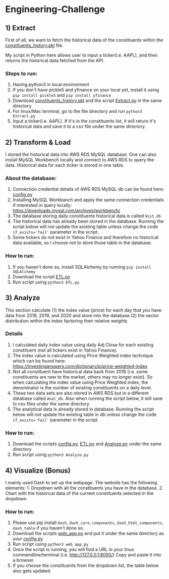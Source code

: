 # Engineering-Challenge

## 1) Extract

First of all, we want to fetch the historical data of the constituents within the [constituents_history.pkl]() file.

My script in Python here allows user to input a ticker(i.e. AAPL), and then returns the historical data fetched from the API.

### Steps to run:
  1. Having python3 in local environment
  2. If you don't have pickle5 and yfinance on your local yet, install it using ```pip install pickle5``` and ```pip install yfinance```
  3. Download [constituents_history.pkl]() and the script [Extract.py]() in the same directory
  4. For linux/Mac terminal, go to the file directory and run ```python3 Extract.py```
  5. Input a ticker(i.e. AAPL). If it's in the constituents list, it will return it's historical data and save it to a csv file under the same directory. 

## 2) Transform & Load

I stored the historical data into AWS RDS MySQL database. One can also install MySQL Workbench locally and connect to AWS RDS to query the data. Historical data for each ticker is stored in one table. 

### About the database: 
  1. Connection credential details of AWS RDS MySQL db can be found here: [config.py]()
  2. Installing MySQL Workbanch and apply the same connection credentials if interested in query locally: https://downloads.mysql.com/archives/workbench/
  3. The database storing daily constituents historical data is called ```Hist_db```
  4. The historical data has already been stored in the database. Running the script below will not update the existing table unless change the code ```if_exists='fail'``` parameter in the script.
  5. Some tickers do not exist in Yahoo Finance and therefore no historical data available, so I choose not to store those table in the database.

### How to run:
  1. If you haven't done so, install SQLAlchemy by running ```pip install SQLAlchemy```
  2. Download the script [ETL.py]()
  3. Run script using ```python3 ETL.py```

## 3) Analyze

This section calculate (1) the index value (price) for each day that you have data from 2018, 2019, and 2020 and store into the database
                       (2) the sector distribution within the index factoring their relative weights
                       
### Details
  1. I calculated daily index value using daily Adj Close for each existing constituent (not all tickers exist in Yahoo Finance).
  2. The index value is calculated using Price Weighted index technique which can be found here: https://investinganswers.com/dictionary/p/price-weighted-index
  3. Not all constituent have historical data back from 2018 (i.e. some constituents are new to the market, others may no longer exist). So when calculating the index value using Price Weighted index, the denominator is the number of existing constituents on a daily level.
  4. These two data sets are also stored in AWS RDS but in a different database called ```Anal_db```. Also when running the script below, it will save to csv files under the same directory.
  5. The analytical data is already stored in database. Running the script below will not update the existing table in db unless change the code ```if_exists='fail'``` parameter in the script.

### How to run:
  1. Download the scripts [config.py](), [ETL.py]() and [Analyze.py]() under the same directory
  2. Run script using ```python3 Analyze.py```

## 4) Visualize (Bonus)

I mainly used Dash to set up the webpage. The website has the following elements:
    1. Dropdown with all the constituents you have in the database.
    2. Chart with the historical data of the current constituents selected in the dropdown.
    
### How to run:
  1. Please use pip install ```dash```, ```dash_core_components```, ```dash_html_components```, ```dash_table``` if you haven't done so.
  2. Download the scripts [web_app.py]() and put it under the same directory as your [config.py]()
  3. Run script using ```python3 web_app.py```
  4. Once the script is running, you will find a URL in your linux commendline/terminal (i.e. http://127.0.0.1:8050/) Copy and paste it into a browser.
  5. If you choose the constituents from the dropdown list, the table below also gets updated.
